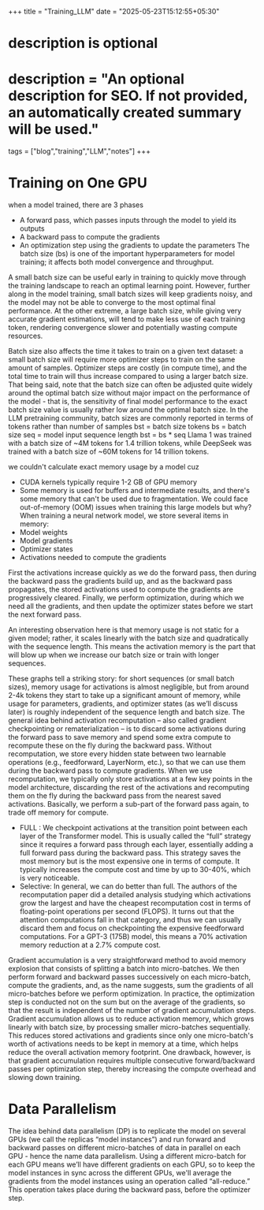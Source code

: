 +++
title = "Training_LLM"
date = "2025-05-23T15:12:55+05:30"

# description is optional
#
# description = "An optional description for SEO. If not provided, an automatically created summary will be used."

tags = ["blog","training","LLM","notes"]
+++

# Training on One GPU

when a model trained, there are 3 phases
- A forward pass, which passes inputs through the model to yield its outputs
- A backward pass to compute the gradients
- An optimization step using the gradients to update the parameters
The batch size (bs) is one of the important hyperparameters for model training; it affects both model convergence and throughput.

A small batch size can be useful early in training to quickly move through the training landscape to reach an optimal learning point. However, further along in the model training, small batch sizes will keep gradients noisy, and the model may not be able to converge to the most optimal final performance. At the other extreme, a large batch size, while giving very accurate gradient estimations, will tend to make less use of each training token, rendering convergence slower and potentially wasting compute resources.

Batch size also affects the time it takes to train on a given text dataset: a small batch size will require more optimizer steps to train on the same amount of samples. Optimizer steps are costly (in compute time), and the total time to train will thus increase compared to using a larger batch size. That being said, note that the batch size can often be adjusted quite widely around the optimal batch size without major impact on the performance of the model - that is, the sensitivity of final model performance to the exact batch size value is usually rather low around the optimal batch size.
In the LLM pretraining community, batch sizes are commonly reported in terms of tokens rather than number of samples
bst = batch size tokens
bs = batch size
seq = model input sequence length
bst = bs * seq
Llama 1 was trained with a batch size of ~4M tokens for 1.4 trillion tokens, while DeepSeek was trained with a batch size of ~60M tokens for 14 trillion tokens.

we couldn't calculate exact memory usage by a model cuz
- CUDA kernels typically require 1-2 GB of GPU memory
- Some memory is used for buffers and intermediate results, and there's some memory that can't be used due to fragmentation.
We could face out-of-memory (OOM) issues when training this large models but why?
When training a neural network model, we store several items in memory:
- Model weights
- Model gradients
- Optimizer states
- Activations needed to compute the gradients

First the activations increase quickly as we do the forward pass, then during the backward pass the gradients build up, and as the backward pass propagates, the stored activations used to compute the gradients are progressively cleared. Finally, we perform optimization, during which we need all the gradients, and then update the optimizer states before we start the next forward pass.

An interesting observation here is that memory usage is not static for a given model; rather, it scales linearly with the batch size and quadratically with the sequence length. This means the activation memory is the part that will blow up when we increase our batch size or train with longer sequences. 

These graphs tell a striking story: for short sequences (or small batch sizes), memory usage for activations is almost negligible, but from around 2-4k tokens they start to take up a significant amount of memory, while usage for parameters, gradients, and optimizer states (as we’ll discuss later) is roughly independent of the sequence length and batch size.
The general idea behind activation recomputation – also called gradient checkpointing or rematerialization – is to discard some activations during the forward pass to save memory and spend some extra compute to recompute these on the fly during the backward pass. Without recomputation, we store every hidden state between two learnable operations (e.g., feedforward, LayerNorm, etc.), so that we can use them during the backward pass to compute gradients. When we use recomputation, we typically only store activations at a few key points in the model architecture, discarding the rest of the activations and recomputing them on the fly during the backward pass from the nearest saved activations. Basically, we perform a sub-part of the forward pass again, to trade off memory for compute. 

- FULL : We checkpoint activations at the transition point between each layer of the Transformer model. This is usually called the “full” strategy since it requires a forward pass through each layer, essentially adding a full forward pass during the backward pass. This strategy saves the most memory but is the most expensive one in terms of compute. It typically increases the compute cost and time by up to 30-40%, which is very noticeable.
- Selective: In general, we can do better than full. The authors of the recomputation paper did a detailed analysis studying which activations grow the largest and have the cheapest recomputation cost in terms of floating-point operations per second (FLOPS). It turns out that the attention computations fall in that category, and thus we can usually discard them and focus on checkpointing the expensive feedforward computations. For a GPT-3 (175B) model, this means a 70% activation memory reduction at a 2.7% compute cost.

Gradient accumulation is a very straightforward method to avoid memory explosion that consists of splitting a batch into micro-batches. We then perform forward and backward passes successively on each micro-batch, compute the gradients, and, as the name suggests, sum the gradients of all micro-batches before we perform optimization. In practice, the optimization step is conducted not on the sum but on the average of the gradients, so that the result is independent of the number of gradient accumulation steps.
Gradient accumulation allows us to reduce activation memory, which grows linearly with batch size, by processing smaller micro-batches sequentially. This reduces stored activations and gradients since only one micro-batch's worth of activations needs to be kept in memory at a time, which helps reduce the overall activation memory footprint.
One drawback, however, is that gradient accumulation requires multiple consecutive forward/backward passes per optimization step, thereby increasing the compute overhead and slowing down training. 

# Data Parallelism
The idea behind data parallelism (DP) is to replicate the model on several GPUs (we call the replicas “model instances”) and run forward and backward passes on different micro-batches of data in parallel on each GPU - hence the name data parallelism. 
Using a different micro-batch for each GPU means we’ll have different gradients on each GPU, so to keep the model instances in sync across the different GPUs, we'll average the gradients from the model instances using an operation called “all-reduce.” This operation takes place during the backward pass, before the optimizer step.
